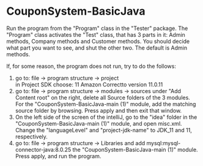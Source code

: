 # CouponSystem-BasicJava

Run the program from the "Program" class in the "Tester" package.
The "Program" class activates the "Test" class, that has 3 parts in it: Admin methods,
Company methods and Customer methods. You should decide what part you want to see,
and shut the other two. The default is Admin methods.

If, for some reason, the program does not run, try to do the follows:

1. go to: file -> program structure -> project  
   in Project SDK choose: 11 Amazon Correctto version 11.0.11
2. go to: file -> program structure -> modules -> sources
   under "Add Content root" on the right, delete all Source folders
   of the 3 modules.
   For the "CouponSystem-BasicJava-main (1)" module, add the matching source
   folder by browsing. Press apply and then exit that window.
3. On the left side of the screen of the intelliJ, go to the "idea" folder in the 
   "CouponSystem-BasicJava-main (1)" module, and open misc.xml.
   Change the "languageLevel" and "project-jdk-name" to JDK_11 and 11, respectively.
4. go to: file -> program structure -> Libraries and add
   mysql:mysql-connector-java:8.0.25 the "CouponSystem-BasicJava-main (1)" module.
   Press apply, and run the program.
